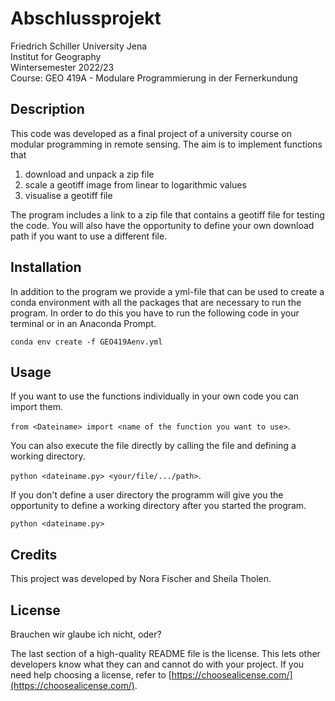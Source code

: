 # Abschlussprojekt
Friedrich Schiller University Jena <br>
Institut for Geography <br>
Wintersemester 2022/23 <br>
Course: GEO 419A - Modulare Programmierung in der Fernerkundung


## Description

This code was developed as a final project of a university course on modular programming in remote sensing. The aim is to implement functions that
1) download and unpack a zip file 
2) scale a geotiff image from linear to logarithmic values
3) visualise a geotiff file

The program includes a link to a zip file that contains a geotiff file for testing the code. You will also have the opportunity to define your own download path if you want to use a different file.

## Installation

In addition to the program we provide a yml-file that can be used to create a conda environment with all the packages that are necessary to run the program. In order to do this you have to run the following code in your terminal or in an Anaconda Prompt.

```
conda env create -f GEO419Aenv.yml
```

## Usage

If you want to use the functions individually in your own code you can import them.

``from <Dateiname> import <name of the function you want to use>``.

You can also execute the file directly by calling the file and defining a working directory.

``python <dateiname.py> <your/file/.../path>``.

If you don't define a user directory the programm will give you the opportunity to define a working directory after you started the program.

``python <dateiname.py>``

## Credits

This project was developed by Nora Fischer and Sheila Tholen.

## License

Brauchen wir glaube ich nicht, oder?

The last section of a high-quality README file is the license. This lets other developers know what they can and cannot do with your project. If you need help choosing a license, refer to [https://choosealicense.com/](https://choosealicense.com/).
